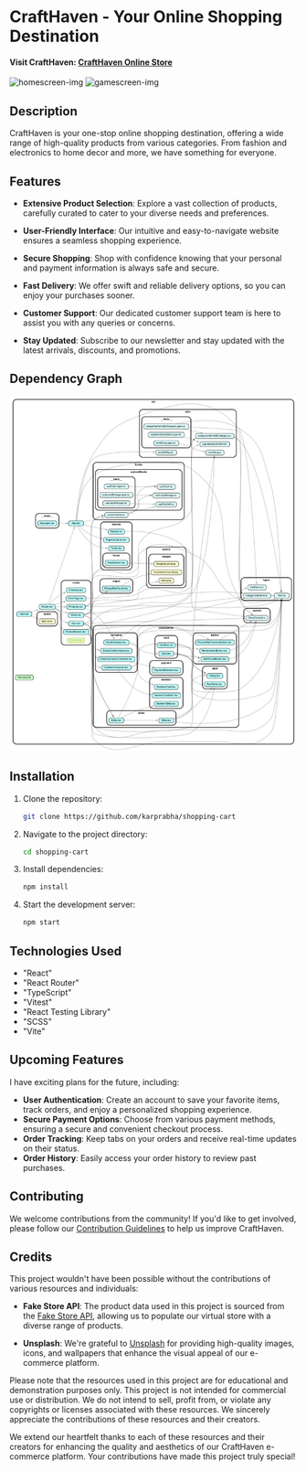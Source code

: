 # CraftHaven - Your Online Shopping Destination

#### Visit CraftHaven: [CraftHaven Online Store](https://crafthaven.netlify.app/)

![homescreen-img](./docs/images/1.png)
![gamescreen-img](./docs/images/4.png)

## Description

CraftHaven is your one-stop online shopping destination, offering a wide range of high-quality products from various categories. From fashion and electronics to home decor and more, we have something for everyone.

## Features

-   **Extensive Product Selection**: Explore a vast collection of products, carefully curated to cater to your diverse needs and preferences.

-   **User-Friendly Interface**: Our intuitive and easy-to-navigate website ensures a seamless shopping experience.

-   **Secure Shopping**: Shop with confidence knowing that your personal and payment information is always safe and secure.

-   **Fast Delivery**: We offer swift and reliable delivery options, so you can enjoy your purchases sooner.

-   **Customer Support**: Our dedicated customer support team is here to assist you with any queries or concerns.

-   **Stay Updated**: Subscribe to our newsletter and stay updated with the latest arrivals, discounts, and promotions.

## Dependency Graph

![Dependency Graph](./dependencygraph.svg)

## Installation

1.  Clone the repository:

    ```bash
    git clone https://github.com/karprabha/shopping-cart
    ```

2.  Navigate to the project directory:

    ```bash
    cd shopping-cart
    ```

3.  Install dependencies:

    ```bash
    npm install
    ```

4.  Start the development server:
    ```bash
    npm start
    ```

## Technologies Used

-   "React"
-   "React Router"
-   "TypeScript"
-   "Vitest"
-   "React Testing Library"
-   "SCSS"
-   "Vite"

## Upcoming Features

I have exciting plans for the future, including:

-   **User Authentication**: Create an account to save your favorite items, track orders, and enjoy a personalized shopping experience.
-   **Secure Payment Options**: Choose from various payment methods, ensuring a secure and convenient checkout process.
-   **Order Tracking**: Keep tabs on your orders and receive real-time updates on their status.
-   **Order History**: Easily access your order history to review past purchases.

## Contributing

We welcome contributions from the community! If you'd like to get involved, please follow our [Contribution Guidelines](./CONTRIBUTING.md) to help us improve CraftHaven.

## Credits

This project wouldn't have been possible without the contributions of various resources and individuals:

-   **Fake Store API**: The product data used in this project is sourced from the [Fake Store API](https://fakestoreapi.com/), allowing us to populate our virtual store with a diverse range of products.

-   **Unsplash**: We're grateful to [Unsplash](https://unsplash.com/) for providing high-quality images, icons, and wallpapers that enhance the visual appeal of our e-commerce platform.

Please note that the resources used in this project are for educational and demonstration purposes only. This project is not intended for commercial use or distribution. We do not intend to sell, profit from, or violate any copyrights or licenses associated with these resources. We sincerely appreciate the contributions of these resources and their creators.

We extend our heartfelt thanks to each of these resources and their creators for enhancing the quality and aesthetics of our CraftHaven e-commerce platform. Your contributions have made this project truly special!
